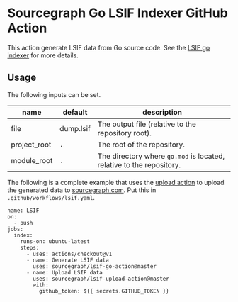 # Sourcegraph Go LSIF Indexer GitHub Action

This action generate LSIF data from Go source code. See the [LSIF go indexer](https://github.com/sourcegraph/lsif-go) for more details.

## Usage

The following inputs can be set.

| name         | default   | description |
| ------------ | --------- | ----------- |
| file         | dump.lsif | The output file (relative to the repository root). |
| project_root | `.`       | The root of the repository. |
| module_root  | `.`       | The directory where `go.mod` is located, relative to the repository. |

The following is a complete example that uses the [upload action](https://github.com/sourcegraph/lsif-upload-action) to upload the generated data to [sourcegraph.com](https://sourcegraph.com). Put this in `.github/workflows/lsif.yaml`.

```
name: LSIF
on:
  - push
jobs:
  index:
    runs-on: ubuntu-latest
    steps:
      - uses: actions/checkout@v1
      - name: Generate LSIF data
        uses: sourcegraph/lsif-go-action@master
      - name: Upload LSIF data
        uses: sourcegraph/lsif-upload-action@master
        with:
          github_token: ${{ secrets.GITHUB_TOKEN }}
```

